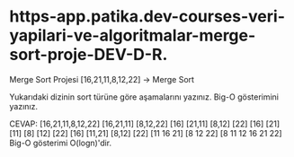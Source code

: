 # https-app.patika.dev-courses-veri-yapilari-ve-algoritmalar-merge-sort-proje-DEV-D-R.
Merge Sort Projesi 
[16,21,11,8,12,22] -> Merge Sort

Yukarıdaki dizinin sort türüne göre aşamalarını yazınız.
Big-O gösterimini yazınız.

CEVAP: 
[16,21,11,8,12,22]
[16,21,11] [8,12,22]
[16] [21,11] [8,12] [22]
[16] [21] [11] [8] [12] [22]
[16] [11,21] [8,12] [22]
[11 16 21] [8 12 22]
[8 11 12 16 21 22]
Big-O gösterimi O(logn)'dir. 
